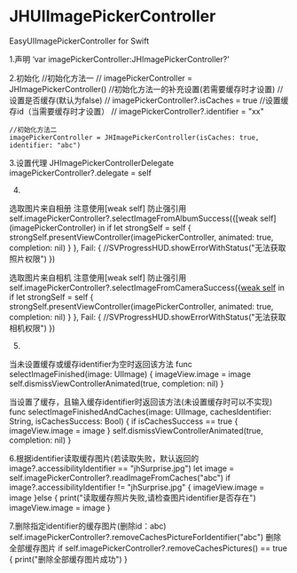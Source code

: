 # JHUIImagePickerController
EasyUIImagePickerController for Swift


1.声明
‘var imagePickerController:JHImagePickerController?’

2.初始化
    //初始化方法一
    //        imagePickerController = JHImagePickerController()
    //初始化方法一的补充设置(若需要缓存时才设置)
    //设置是否缓存(默认为false)
    //        imagePickerController?.isCaches = true
    //设置缓存id（当需要缓存时才设置）
    //        imagePickerController?.identifier = "xx"

    //初始化方法二
    imagePickerController = JHImagePickerController(isCaches: true, identifier: "abc")

3.设置代理 JHImagePickerControllerDelegate
imagePickerController?.delegate = self

4.
选取图片来自相册 注意使用[weak self] 防止强引用
self.imagePickerController?.selectImageFromAlbumSuccess({[weak self] (imagePickerController) in
        if let strongSelf = self {
            strongSelf.presentViewController(imagePickerController, animated: true, completion: nil)
        }
    }, Fail: {
        //SVProgressHUD.showErrorWithStatus("无法获取照片权限")
})

选取图片来自相机 注意使用[weak self] 防止强引用
self.imagePickerController?.selectImageFromCameraSuccess({[weak self](imagePickerController) in
        if let strongSelf = self {
            strongSelf.presentViewController(imagePickerController, animated: true, completion: nil)
        }
    }, Fail: {
        //SVProgressHUD.showErrorWithStatus("无法获取相机权限")
})


5.
当未设置缓存或缓存identifier为空时返回该方法
func selectImageFinished(image: UIImage) {
    imageView.image = image
    self.dismissViewControllerAnimated(true, completion: nil)
}

当设置了缓存，且输入缓存identifier时返回该方法(未设置缓存时可以不实现)
func selectImageFinishedAndCaches(image: UIImage, cachesIdentifier: String, isCachesSuccess: Bool) {
    if isCachesSuccess == true {
        imageView.image = image
    }
    self.dismissViewControllerAnimated(true, completion: nil)
}

6.根据identifier读取缓存图片(若读取失败，默认返回的image?.accessibilityIdentifier == "jhSurprise.jpg")
let image = self.imagePickerController?.readImageFromCaches("abc")
if image?.accessibilityIdentifier != "jhSurprise.jpg" {
    imageView.image = image
}else {
    print("读取缓存照片失败,请检查图片identifier是否存在")
    imageView.image = image
}

7.删除指定identifier的缓存图片(删除id：abc)
self.imagePickerController?.removeCachesPictureForIdentifier("abc")
删除全部缓存图片
if self.imagePickerController?.removeCachesPictures() == true {
    print("删除全部缓存图片成功")
}

